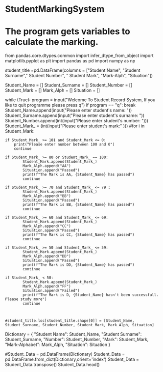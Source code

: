 # StudentMarkingSystem
# The program gets variables to calculate the marking.

from pandas.core.dtypes.common import infer_dtype_from_object
import matplotlib.pyplot as plt
import pandas as pd
import numpy as np

student_title =pd.DataFrame(columns = ["Student Name", "Student Surname"," Student Number", " Student Mark", "Mark-Alph", "Situation"])

Student_Name = []
Student_Surname = []
Student_Number = []
Student_Mark = []
Mark_Alph = []
Situation = []

while (True):
    program = input("Welcome To Student Record System, If you like to quit programme please press q")
    if program == "q":
       break
    Student_Name.append(input("Please enter student's name: "))
    Student_Surname.append(input("Please enter student's surname: "))
    Student_Number.append(int(input("Please enter student's number: ")))
    Student_Mark_ = (int(input("Please enter student's mark:" )))
    #for i in Student_Mark:

    if Student_Mark_ >= 101 and Student_Mark <= 0:
        print("Please enter number between 100 and 0")
        continue

    if Student_Mark_ >= 80 or Student_Mark_ == 100:
            Student_Mark.append(Student_Mark_)
            Mark_Alph.append("AA")
            Situation.append("Passed")
            print(f"The Mark is AA, {Student_Name} has passed")
            continue

    if Student_Mark_ >= 70 and Student_Mark_ <= 79 :
            Student_Mark.append(Student_Mark_)
            Mark_Alph.append("BB")
            Situation.append("Passed")
            print(f"The Mark is BB, {Student_Name} has passed")
            continue

    if Student_Mark_ >= 60 and Student_Mark_ <= 69:
            Student_Mark.append(Student_Mark_)
            Mark_Alph.append("CC")
            Situation.append("Passed")
            print(f"The Mark is CC, {Student_Name} has passed")
            continue

    if Student_Mark_ >= 50 and Student_Mark_ <= 59:
            Student_Mark.append(Student_Mark_)
            Mark_Alph.append("DD")
            Situation.append("Passed")
            print(f"The Mark is DD, {Student_Name} has passed")
            continue

    if Student_Mark_ < 50:
            Student_Mark.append(Student_Mark_)
            Mark_Alph.append("FF")
            Situation.append("Failed")
            print(f"The Mark is D, {Student_Name} hasn't been successfull. Please study more")
            continue



    #student_title.loc[student_title.shape[0]] = [Student_Name, Student_Surname, Student_Number, Student_Mark, Mark_Alph, Situation]

Dictionary = {
    "Student Name": Student_Name,
    "Student Surname": Student_Surname,
    "Number": Student_Number,
    "Mark": Student_Mark,
    "Mark-Alphabet": Mark_Alph,
    "Situation": Situation
}

#Student_Data = pd.DataFrame(Dictionary)
Student_Data = pd.DataFrame.from_dict(Dictionary,orient='index')
Student_Data = Student_Data.transpose()
Student_Data.head()
